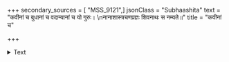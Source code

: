 +++
secondary_sources = [ "MSS_9121",]
jsonClass = "Subhaashita"
text = "कवीनां च बुधानां च वदान्यानां च यो गुरुः।  \nनानाशास्त्रचणप्रज्ञः शिवनाथः स नम्यते॥"
title = "कवीनां च"

+++

<details><summary>Text</summary>

कवीनां च बुधानां च वदान्यानां च यो गुरुः।  
नानाशास्त्रचणप्रज्ञः शिवनाथः स नम्यते॥
</details>

